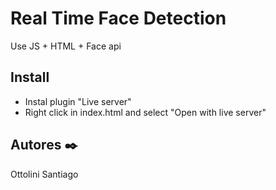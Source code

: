 # Real Time Face Detection

Use JS + HTML + Face api

## Install

* Instal plugin "Live server"
* Right click in index.html and select "Open with live server"

## Autores ✒️

Ottolini Santiago




